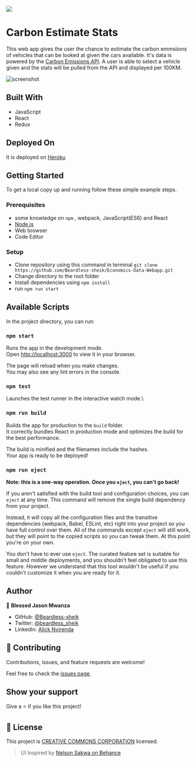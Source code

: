 ![](https://img.shields.io/badge/Microverse-blueviolet)

# Carbon Estimate Stats
This web app gives the user the chance to estimate the carbon emmsiions of vehicles that can be looked at given the cars available. 
It's data is powered by the [Carbon Emissions API](https://docs.carboninterface.com/#/). A user is able to select a vehicle given and the stats will be pulled from the API and displayed per 100KM.

![screenshot](https://user-images.githubusercontent.com/44676055/158031769-b51d861e-02a1-4b61-a646-30b9dfa7e6c0.JPG)

## Built With

- JavaScript
- React
- Redux

## Deployed On

It is deployed on [Heroku](https://sad-meitner-38a530.netlify.app/)

## Getting Started

To get a local copy up and running follow these simple example steps.

### Prerequisites

- some knowledge on `npm` , webpack, JavaScript(ES6) and React
- [Node.js](https://nodejs.org/en/)
- Web browser
- Code Editor

### Setup

- Clone repository using this command in terminal `git clone https://github.com/Beardless-sheik/Economics-Data-Webapp.git`
- Change directory to the root folder
- Install dependencies using `npm install`
- run `npm run start`


## Available Scripts

In the project directory, you can run:

### `npm start`

Runs the app in the development mode.\
Open [http://localhost:3000](http://localhost:3000) to view it in your browser.

The page will reload when you make changes.\
You may also see any lint errors in the console.

### `npm test`

Launches the test runner in the interactive watch mode.\
### `npm run build`

Builds the app for production to the `build` folder.\
It correctly bundles React in production mode and optimizes the build for the best performance.

The build is minified and the filenames include the hashes.\
Your app is ready to be deployed!

### `npm run eject`

**Note: this is a one-way operation. Once you `eject`, you can't go back!**

If you aren't satisfied with the build tool and configuration choices, you can `eject` at any time. This command will remove the single build dependency from your project.

Instead, it will copy all the configuration files and the transitive dependencies (webpack, Babel, ESLint, etc) right into your project so you have full control over them. All of the commands except `eject` will still work, but they will point to the copied scripts so you can tweak them. At this point you're on your own.

You don't have to ever use `eject`. The curated feature set is suitable for small and middle deployments, and you shouldn't feel obligated to use this feature. However we understand that this tool wouldn't be useful if you couldn't customize it when you are ready for it.

## Author
👤 **Blessed Jason Mwanza**

- GitHub: [@Beardless-sheik](https://github.com/beardless-sheik/)
- Twitter: [@beardless_sheik](https://twitter.com/Beardless_Sheik)
- LinkedIn: [Alick Nyirenda ](https://www.linkedin.com/in/alick-nyirenda/)
## 🤝 Contributing

Contributions, issues, and feature requests are welcome!

Feel free to check the [issues page](https://github.com/Beardless-sheik/Economics-Data-Webapp/issues).

## Show your support

Give a ⭐️ if you like this project!

## 📝 License

This project is [CREATIVE COMMONS CORPORATION](./LICENSE) licensed.

> UI Inspired by [Nelson Sakwa on Behance](https://www.behance.net/gallery/31579789/Ballhead-App-(Free-PSDs))
